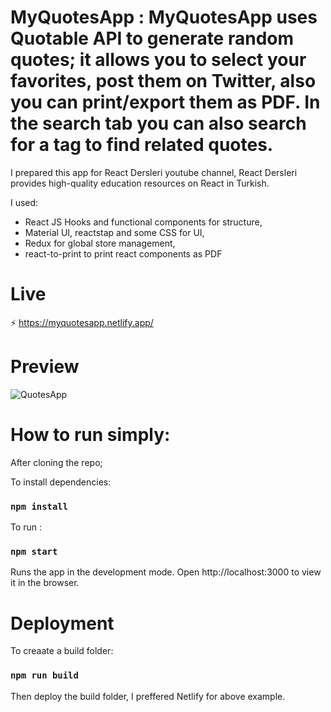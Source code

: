 # MyQuotesApp : MyQuotesApp uses Quotable API to generate random quotes; it allows you to select your favorites, post them on Twitter, also you can print/export them as PDF. In the search tab you can also search for a tag to find related quotes.

I prepared this app for React Dersleri youtube channel, React Dersleri provides high-quality education resources on React in Turkish.

I used:
- React JS Hooks and functional components for structure,
- Material UI, reactstap and some CSS for UI,
- Redux for global store management,
- react-to-print to print react components as PDF

 
 
 # Live 
 
 ⚡ https://myquotesapp.netlify.app/
 
 # Preview
 
 ![QuotesApp](https://user-images.githubusercontent.com/75986477/141348939-f77bf514-e22d-43d7-9b50-e809d55d0d6a.gif)

 
 # How to run simply:
 After cloning the repo;

 To install dependencies:
 ### `npm install` 
 
 To run :
 ### `npm start`
 Runs the app in the development mode. Open http://localhost:3000 to view it in the browser.

 # Deployment
 To creaate a build folder:
 ### `npm run build`
 Then deploy the build folder, I preffered Netlify for above example.
